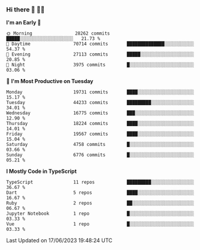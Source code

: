 ### Hi there 👋 🧑‍💻



<!--START_SECTION:waka-->
**I'm an Early 🐤** 

```text
🌞 Morning                28262 commits       █████░░░░░░░░░░░░░░░░░░░░   21.73 % 
🌆 Daytime                70714 commits       ██████████████░░░░░░░░░░░   54.37 % 
🌃 Evening                27113 commits       █████░░░░░░░░░░░░░░░░░░░░   20.85 % 
🌙 Night                  3975 commits        █░░░░░░░░░░░░░░░░░░░░░░░░   03.06 % 
```
📅 **I'm Most Productive on Tuesday** 

```text
Monday                   19731 commits       ████░░░░░░░░░░░░░░░░░░░░░   15.17 % 
Tuesday                  44233 commits       █████████░░░░░░░░░░░░░░░░   34.01 % 
Wednesday                16775 commits       ███░░░░░░░░░░░░░░░░░░░░░░   12.90 % 
Thursday                 18224 commits       ████░░░░░░░░░░░░░░░░░░░░░   14.01 % 
Friday                   19567 commits       ████░░░░░░░░░░░░░░░░░░░░░   15.04 % 
Saturday                 4758 commits        █░░░░░░░░░░░░░░░░░░░░░░░░   03.66 % 
Sunday                   6776 commits        █░░░░░░░░░░░░░░░░░░░░░░░░   05.21 % 
```


**I Mostly Code in TypeScript** 

```text
TypeScript               11 repos            █████████░░░░░░░░░░░░░░░░   36.67 % 
Dart                     5 repos             ████░░░░░░░░░░░░░░░░░░░░░   16.67 % 
Ruby                     2 repos             ██░░░░░░░░░░░░░░░░░░░░░░░   06.67 % 
Jupyter Notebook         1 repo              █░░░░░░░░░░░░░░░░░░░░░░░░   03.33 % 
Vue                      1 repo              █░░░░░░░░░░░░░░░░░░░░░░░░   03.33 % 
```




 Last Updated on 17/06/2023 19:48:24 UTC
<!--END_SECTION:waka-->


